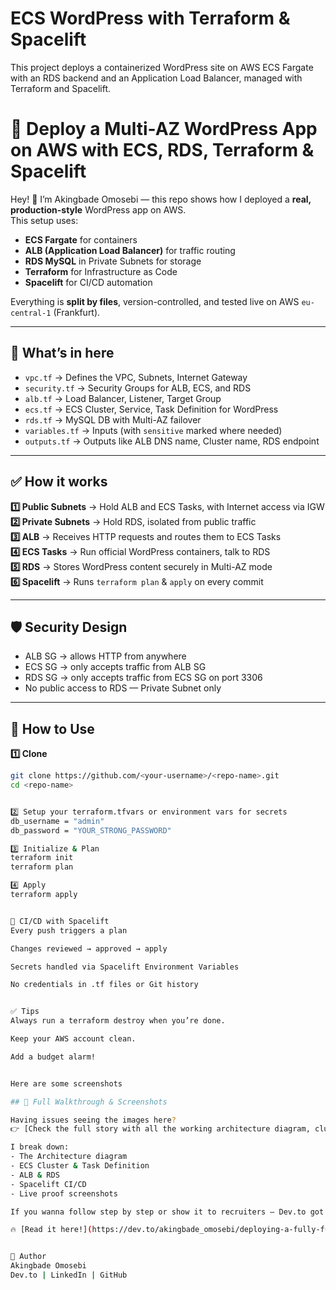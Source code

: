 # ECS WordPress with Terraform & Spacelift

This project deploys a containerized WordPress site on AWS ECS Fargate with an RDS backend and an Application Load Balancer, managed with Terraform and Spacelift.
# 🚀 Deploy a Multi-AZ WordPress App on AWS with ECS, RDS, Terraform & Spacelift

Hey! 👋 I’m Akingbade Omosebi — this repo shows how I deployed a **real, production-style** WordPress app on AWS.  
This setup uses:
- **ECS Fargate** for containers
- **ALB (Application Load Balancer)** for traffic routing
- **RDS MySQL** in Private Subnets for storage
- **Terraform** for Infrastructure as Code
- **Spacelift** for CI/CD automation

Everything is **split by files**, version-controlled, and tested live on AWS `eu-central-1` (Frankfurt).

---

## 📌 **What’s in here**

- `vpc.tf` → Defines the VPC, Subnets, Internet Gateway
- `security.tf` → Security Groups for ALB, ECS, and RDS
- `alb.tf` → Load Balancer, Listener, Target Group
- `ecs.tf` → ECS Cluster, Service, Task Definition for WordPress
- `rds.tf` → MySQL DB with Multi-AZ failover
- `variables.tf` → Inputs (with `sensitive` marked where needed)
- `outputs.tf` → Outputs like ALB DNS name, Cluster name, RDS endpoint

---

## ✅ **How it works**

**1️⃣ Public Subnets** → Hold ALB and ECS Tasks, with Internet access via IGW  
**2️⃣ Private Subnets** → Hold RDS, isolated from public traffic  
**3️⃣ ALB** → Receives HTTP requests and routes them to ECS Tasks  
**4️⃣ ECS Tasks** → Run official WordPress containers, talk to RDS  
**5️⃣ RDS** → Stores WordPress content securely in Multi-AZ mode  
**6️⃣ Spacelift** → Runs `terraform plan` & `apply` on every commit

---

## 🛡️ **Security Design**

- ALB SG → allows HTTP from anywhere
- ECS SG → only accepts traffic from ALB SG
- RDS SG → only accepts traffic from ECS SG on port 3306
- No public access to RDS — Private Subnet only

---

## 📌 **How to Use**

**1️⃣ Clone**
```bash
git clone https://github.com/<your-username>/<repo-name>.git
cd <repo-name>


2️⃣ Setup your terraform.tfvars or environment vars for secrets
db_username = "admin"
db_password = "YOUR_STRONG_PASSWORD"

3️⃣ Initialize & Plan
terraform init
terraform plan

4️⃣ Apply
terraform apply


🚦 CI/CD with Spacelift
Every push triggers a plan

Changes reviewed → approved → apply

Secrets handled via Spacelift Environment Variables

No credentials in .tf files or Git history


✅ Tips
Always run a terraform destroy when you’re done.

Keep your AWS account clean.

Add a budget alarm!


Here are some screenshots

## 📸 Full Walkthrough & Screenshots

Having issues seeing the images here?  
👉 [Check the full story with all the working architecture diagram, cluster setup, Spacelift pipeline & screenshots on my Dev.to!](https://dev.to/akingbade_omosebi/deploying-a-fully-functional-multi-az-wordpress-app-on-aws-ecs-rds-with-terraform-spacelift-1e99)

I break down:
- The Architecture diagram
- ECS Cluster & Task Definition
- ALB & RDS
- Spacelift CI/CD
- Live proof screenshots

If you wanna follow step by step or show it to recruiters — Dev.to got you, **100% visual, no broken links.**

🔥 [Read it here!](https://dev.to/akingbade_omosebi/deploying-a-fully-functional-multi-az-wordpress-app-on-aws-ecs-rds-with-terraform-spacelift-1e99)


🫡 Author
Akingbade Omosebi
Dev.to | LinkedIn | GitHub